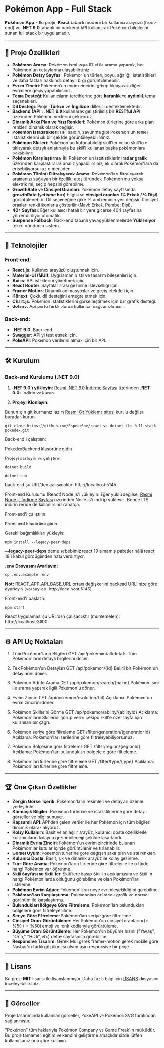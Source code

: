 # Pokémon App - Full Stack

**Pokémon App** - Bu proje, **React** tabanlı modern bir kullanıcı arayüzü (front-end) ve **.NET 9.0** tabanlı bir backend API kullanarak Pokémon bilgilerini sunan full stack bir uygulamadır.

---

## 🚀 Proje Özellikleri

- **Pokémon Arama**: Pokémon ismi veya ID'si ile arama yaparak, her Pokémon'un detaylarına ulaşabilirsiniz.
- **Pokémon Detay Sayfası**: Pokémon'un türleri, boyu, ağırlığı, istatistikleri ve daha fazlası hakkında detaylı bilgi görüntülenebilir.
- **Evrim Zinciri**: Pokémon'un evrim zincirini görüp tıklayarak diğer evrimlere geçiş yapabilirsiniz.
- **Tema Desteği**: Kullanıcıların tercihlerine göre **karanlık** ve **aydınlık** tema seçenekleri.
- **Dil Desteği**: Proje, **Türkçe** ve **İngilizce** dillerini desteklemektedir.
- **Backend (API)**: **.NET 9.0** kullanarak geliştirilmiş bir **RESTful API** üzerinden Pokémon verilerini çekiyoruz.
- **Dinamik Arka Plan ve Yazı Renkleri**: Pokémon türlerine göre arka plan renkleri dinamik olarak değişir.
- **Pokémon İstatistikleri**: HP, saldırı, savunma gibi Pokémon'un temel istatistiklerini şık bir şekilde görüntüleyebilirsiniz.
- **Pokémon Skilleri**: Pokémon'un kullanabildiği skill'ler ve bu skill'lere tıklayarak detaylı anlatımıyla bu skill'i kullanan başka pokémonlara bakabilme.
- **Pokémon Karşılaştırma**: İki Pokémon'un istatistiklerini **radar grafik** üzerinden karşılaştırarak analiz yapabilirsiniz, ek olarak Pokémon'lara da erişebiliyorsunuz o menüden.
- **Pokémon Türünü Filtreleyerek Arama**: Pokémon'ları filtreleyerek aramanızı sağlayan bir özellik; ateş türündeki Pokémon mu yoksa elektrik mi, seçip hepsini görebilme.
- **GrowthRate ve Cinsiyet Oranları**: Pokémon detay sayfasında **growthRate (yetişme hızı)** bilgisi ve **cinsiyet oranları (% Erkek / % Dişi)** görüntülenebilir. Dil seçeneğine göre % ambleminin yeri değişir. Cinsiyet oranları renkli ikonlarla gösterilir (Mavi: Erkek, Pembe: Dişi).
- **404 Sayfası**: Eğer kullanıcı hatalı bir yere giderse 404 sayfasına yönlendiriliyor otomatik.
- **Suspense Fallback**: Back-end tabanlı yavaş yüklenmelerde **Yükleniyor** tekeri döndüren sistem.

---

## 🔧 Teknolojiler

### Front-end:
- **React.js**: Kullanıcı arayüzü oluşturmak için.
- **Material-UI (MUI)**: Uygulamanın stil ve tasarım bileşenleri için.
- **Axios**: API isteklerini yönetmek için.
- **React Router**: Sayfalar arası gezinme işlevselliği için.
- **Framer Motion**: Dinamik animasyonlar ve geçiş efektleri için.
- **i18next**: Çoklu dil desteğini entegre etmek için.
- **Chart.js**: Pokemon istatistiklerini görselleştirmek için bar grafik desteği.
- **dotenv**: Api portu farklı olursa kullanıcı mağdur olmasın.

### Back-end:
- **.NET 9.0**: Back-end.
- **Swagger**: API'yi test etmek için.
- **PokeAPI**: Pokémon verilerini almak için bir API.

---

## 🛠️ Kurulum

### **Back-end Kurulumu (.NET 9.0)**

1. **.NET 9.0'ı yükleyin**: [Resmi .NET 9.0 İndirme Sayfası](https://dotnet.microsoft.com/download/dotnet/9.0) üzerinden **.NET 9.0**'ı indirin ve kurun.


2. **Projeyi Klonlayın**:

Bunun için git kurmanız lazım [Resmi Git Yükleme sitesi](https://git-scm.com/downloads) kurulu değilse buradan kurun.


   ```
   git clone https://github.com/EspeeeBne/react-ve-dotnet-ile-full-stack-pokedex.git
   ```

Back-end'i çalıştırın:

PokedexBackend klasörüne gidin

Projeyi derleyin ve çalıştırın:

   ```
dotnet build
   ```

   ```
dotnet run
   ```

back-end şu URL'den çalışacaktır: http://localhost:5145

Front-end Kurulumu (React)
Node.js'i yükleyin: Eğer yüklü değilse, [Resmi Node.js İndirme Sayfası](https://nodejs.org/en/download/current) üzerinden Node.js'i indirip yükleyin. Bence LTS indirin ileride de kullanırsınız rahatça.

Front-end'i çalıştırın:

Front-end klasörüne gidin

Gerekli bağımlılıkları yükleyin:


   ```
 npm install --legacy-peer-deps
   ```

**--legacy-peer-deps** deme sebebimiz react 19 almamış paketler hâlâ react 18'i kabul gördüğünden hata verdirtiyor.

**.env Dosyasını Ayarlayın:**

   ```
cp .env.example .env
   ```

**Not:** REACT_APP_API_BASE_URL ortam değişkenini backend URL'inize göre ayarlayın (varsayılan: http://localhost:5145).

Front-end'i başlatın:

   ```
npm start
   ```

React Uygulaması şu URL'den çalışacaktır (muhtemelen): http://localhost:3000


---

## ⚙️ API Uç Noktaları


1. Tüm Pokémon'ların Bilgileri
GET /api/pokemon/all/details
Tüm Pokémon'ların detaylı bilgilerini döner.

1. Tek Pokémon'un Detayları
GET /api/pokemon/{id}
Belirli bir Pokémon'un detaylarını döner.

1. Pokémon Adı ile Arama
GET /api/pokemon/search/{name}
Pokémon ismi ile arama yaparak ilgili Pokémon'u döner.

1. Evrim Zinciri
GET /api/pokemon/evolution/{id}
Açıklama: Pokémon'un evrim zincirini döner.

1. Pokémon Skillerini Görme
GET /api/pokemon/ability/{abilityId}
Açıklama: Pokémon'ların Skillerini görüp veriyi çekipo skill'e özel sayfa için kullanılan bir çağrı.

1. Pokémon seriye göre filtreleme
GET /filter/generation/{generationId}
Açıklama: Pokémon'ları serilerine göre filtreleyebiliyorsunuz.

1. Pokémon Bölgesine göre filtreleme
GET /filter/region/{regionId}
Açıklama: Pokémon'ları bulundukları bölgelere göre filtreleme.

1. Pokémon'ları türlerine göre filtreleme
GET /filter/type/{type}
Açıklama: Pokémon'ları türlerine göre filtreleme.

---

## 🏆 Öne Çıkan Özellikler

- **Zengin Görsel İçerik**: Pokémon'ların resimleri ve detayları özenle yerleştirildi.
- **Karmaşık Bilgiler**: Pokémon türlerine ve istatistiklerine göre detaylı görseller ve bilgi sunuyor.
- **Kapsamlı API**: API'den gelen veriler ile her Pokémon için tüm bilgileri dinamik olarak alıyoruz.
- **Kolay Kullanım**: Basit ve anlaşılır arayüz, kullanıcı dostu özelliklerle kullanıcıların kolayca gezinebileceği şekilde tasarlandı.
- **Dinamik Evrim Zinciri**: Pokémon'un evrim zincirinde bulunan Pokémon'lar kutular içinde görüntülenir ve tıklanabilir.
- **Görsel Uyum**: Pokémon türlerine göre değişen arka plan ve stil renkleri.
- **Kullanıcı Dostu**: Basit, şık ve dinamik arayüz ile kolay gezinme.
- **Türe Göre Arama**: Pokémon'ların türlerine göre filtreleme ile o türde hangi Pokémon var öğrenme.
- **Skill Sayfası ve Skill'ler**: Skill'lere basıp Skill'in açıklamasını ve Skill'in hangi Pokémon'larda olduğunu görebilme ve olan Pokémon'ları listeleme.
- **Pokémon Evrim Ağacı**: Pokémon'ların neye evrimleşebildiğini görebilme.
- **Pokémon'ları Karşılaştırma**: Pokémonları örümcek grafik ve normal görünüm ile karşılaştırma.
- **Bulundukları Bölgeye Göre Filtreleme**: Pokémon'ları bulundukları bölgelere göre filtreleyebilme.
- **Seriye Göre Filtreleme**: Pokémon'ları seriye göre filtreleme.
- **Cinsiyet Oranı Görüntüleme**: Her Pokémon'un cinsiyet oranlarını (♂ %50 / ♀ %50) emoji ve renk kodlarıyla görüntüleme.
- **Büyüme Oranı Görüntüleme**: Her Pokémon'un büyüme hızını ("Yavaş", "Orta," "Hızlı", vb.) detay sayfasında görebilme.
- **Responsive Tasarım**: Gerek Mui gerek framer-motion gerek mobile göre Navbar'ın farklı gözükmesi olsun aşırı responsive bir proje.



---

## 📄 Lisans
Bu proje **MIT** lisansı ile lisanslanmıştır. Daha fazla bilgi için [LİSANS](./LICENSE) dosyasını inceleyebilirsiniz.

---

## 🎨 Görseller
Proje tasarımında kullanılan görseller, PokeAPI ve Pokémon SVG tarafından sağlanmıştır.

"Pokémon" tüm haklarıyla Pokémon Company ve Game Freak'in mülküdür. Bu proje tamamen eğitim ve kendini geliştirme amaçlıdır sizde lütfen kullanırsanız ona göre kullanın.





